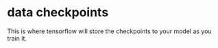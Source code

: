 # data checkpoints

This is where tensorflow will store the checkpoints to your model as you train it.
